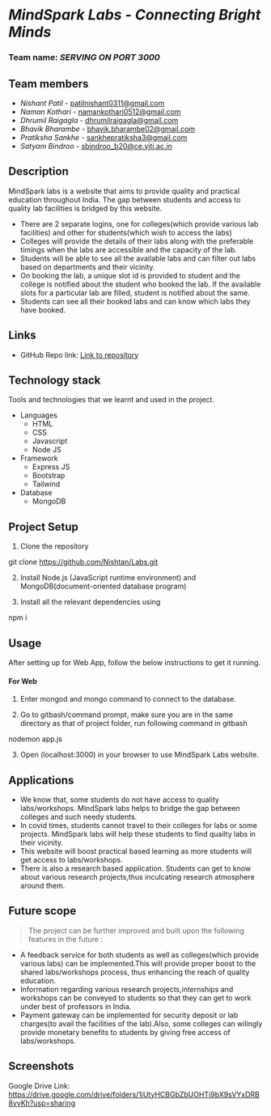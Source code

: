 # *MindSpark Labs - Connecting Bright Minds*

### Team name: *SERVING ON PORT 3000*

## Team members
- *Nishant Patil* - patilnishant0311@gmail.com
- *Naman Kothari* - namankothari0512@gmail.com
- *Dhrumil Raigagla* - dhrumilraigagla@gmail.com
- *Bhavik Bharambe* - bhavik.bharambe02@gmail.com 
- *Pratiksha Sankhe* - sankhepratiksha3@gmail.com
- *Satyam Bindroo* - sbindroo_b20@ce.vjti.ac.in 


## Description

MindSpark labs is a website that aims to provide quality and practical education throughout India. The gap between students and access to quality lab facilities is bridged by this website.
- There are 2 separate logins, one for colleges(which provide various lab facilities) and other for students(which wish to access the labs)
- Colleges will provide the details of their labs along with the preferable timings when the labs are accessible and the capacity of the lab.
- Students will be able to see all the available labs and can filter out labs based on departments and their vicinity.
- On booking the lab, a unique slot id is provided to student and the college is notified about the student who booked the lab. If the available slots for a particular lab are filled, student is notified about the same.
- Students can see all their booked labs and can know which labs they have booked.


## Links
* GitHub Repo link: [Link to repository](https://github.com/Nishtan/Labs)
<!-- * Live Project Link(optional): [Website link here](www.google.com) -->

## Technology stack

Tools and technologies that we learnt and used in the project.

* Languages
  * HTML
  * CSS
  * Javascript
  * Node JS
* Framework
  * Express JS
  * Bootstrap
  * Tailwind
* Database
  * MongoDB
<!-- 1. Language-1
2. Language-2
3. Framework-1
4. Framework-2 (Add or remove as required) -->

## Project Setup
<!-- >Include your project setup basics here. Steps for how someone else can setup your project on their machine. Add any relevant details as well. -->
1. Clone the repository


git clone https://github.com/Nishtan/Labs.git


2. Install Node.js (JavaScript runtime environment) and MongoDB(document-oriented database program)

3. Install all the relevant dependencies using


npm i


## Usage
<!-- >Steps to run your project once its setup. If you have an app or website, list how the user can go about using it. -->
After setting up for Web App, follow the below instructions to get it running.

#### For Web

1. Enter mongod and mongo command to connect to the database.

2. Go to gitbash/command prompt, make sure you are in the same directory as that of project folder, run following command in gitbash


nodemon app.js


3. Open (localhost:3000) in your browser to use MindSpark Labs website.

## Applications
<!-- >How can your project do its part in solving a real-life problem? What are its possible applications? Describe here. -->
- We know that, some students do not have access to quality labs/workshops. MindSpark labs helps to bridge the gap between colleges and such needy students.
- In covid times, students cannot travel to their colleges for labs or some projects. MindSpark labs will help these students to find quailty labs in their vicinity.
- This website will boost practical based learning as more students will get access to labs/workshops.
- There is also a research based application. Students can get to know about various research projects,thus inculcating research atmosphere around them.

## Future scope
>The project can be further improved and built upon the following features in the future :
- A feedback service for both students as well as colleges(which provide various labs) can be implemented.This will provide proper boost to the shared labs/workshops process, thus enhancing the reach of quality education.
- Information regarding various research projects,internships and workshops can be conveyed to students so that they can get to work under best of professors in India.
- Payment gateway can be implemented for security deposit or lab charges(to avail the facilities of the lab).Also, some colleges can wilingly provide monetary benefits to students by giving free access of labs/workshops.

## Screenshots
<!-- Add a few screenshots for parts of the project completed till now to give the viewer a quick idea of what your project looks like. After all, a picture speaks a thousand words. -->

Google Drive Link: https://drive.google.com/drive/folders/1jUtyHCBGbZbUOHTi9bX9sVYxDRB8vvKh?usp=sharing

